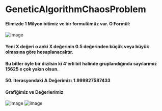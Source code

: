 # GeneticAlgorithmChaosProblem

#### Elimizde 1 Milyon bitimiz ve bir formulümüz var. O Formül:  
![image](https://user-images.githubusercontent.com/12509659/51771186-43537800-20f9-11e9-9d83-9c062a793bd7.png)
#### Yeni X değeri o anki X değerinin 0.5 değerinden küçük veya büyük olmasına göre hesaplanacaktır.
#### Bu bitler öyle bir dizilsin ki 4'erli bit halinde gruplandığında sayılarımız 15625 e çok yakın olsun.
#### 50. İterasyondaki A Değerimiz: 1.999927587433

#### Grafiğimiz ve Değerlerimiz
![image](https://user-images.githubusercontent.com/12509659/51771015-bc9e9b00-20f8-11e9-9277-8b422dd4dfb1.png)
![image](https://user-images.githubusercontent.com/12509659/51771029-c7593000-20f8-11e9-9b52-c5a04a7373d5.png)
